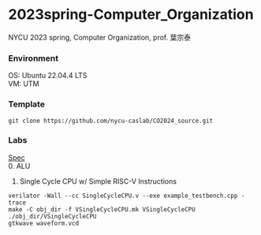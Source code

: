 # 2023spring-Computer_Organization
NYCU 2023 spring, Computer Organization, prof. 葉宗泰
### Environment
OS: Ubuntu 22.04.4 LTS\
VM: UTM

### Template
```
git clone https://github.com/nycu-caslab/CO2024_source.git
```

### Labs
[Spec](https://nycu-caslab.github.io/CO2024/labs/Lab%200.html)\
0. ALU
1. Single Cycle CPU w/ Simple RISC-V Instructions 
```
verilator -Wall --cc SingleCycleCPU.v --exe example_testbench.cpp -trace
make -C obj_dir -f VSingleCycleCPU.mk VSingleCycleCPU
./obj_dir/VSingleCycleCPU
gtkwave waveform.vcd
```
